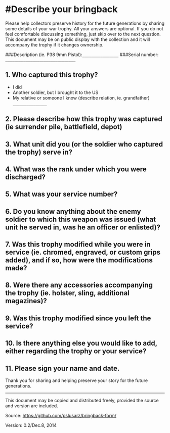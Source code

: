 #Describe your bringback
==============

Please help collectors preserve history for the future generations by sharing some details of your war trophy. All your answers are optional. If you do not feel comfortable discussing something, just skip over to the next question. This document may be on public display with the collection and it will accompany the trophy if it changes ownership.

###Description (ie. P38 9mm Pistol):```________________```
###Serial number: ```_______________________________```


## 1. Who captured this trophy?
  * I did
  * Another soldier, but I brought it to the US
  * My relative or someone I know (describe relation, ie. grandfather) ```_______________```
  
## 2. Please describe how this trophy was captured (ie surrender pile, battlefield, depot)

## 3. What unit did you  (or the soldier who captured the trophy) serve in?

## 4. What was the rank under which you were discharged?

## 5. What was your service number?

## 6. Do you know anything about the enemy soldier to which this weapon was issued (what unit he served in, was he an officer or enlisted)?

## 7. Was this trophy modified while you were in service (ie. chromed, engraved, or custom grips added), and if so, how were the modifications made?

## 8. Were there any accessories accompanying the trophy (ie. holster, sling, additional magazines)?

## 9. Was this trophy modified since you left the service?

## 10. Is there anything else you would like to add, either regarding the trophy or your service?

## 11. Please sign your name and date.









Thank you for sharing and helping preserve your story for the future generations. 



-----
This document may be copied and distributed freely, provided the source and version are included.

Source: https://github.com/pslusarz/bringback-form/

Version: 0.2/Dec.8, 2014





